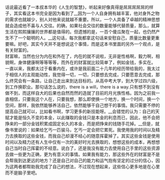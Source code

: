 话说最近看了一本叔本华的《人生的智慧》，听起来好像真得是屌屌屌屌屌的样子，其实看这本书完全是因为看到了__因为一个人自身拥有越丰富，他对身外之物的需求也就越少，别人对他来说就越不重要。所以，一个人具备了卓越的精神思想就会造成他不喜与人交往。的确，如果社会交往的数量能够代替质量，那么，就算生活在熙熙攘攘的世界都是值得的。但遗憾的是，一百个傻瓜聚在一起，也仍然产生不了一个聪明的人。__这句话，每次我都拿这句话来安慰自己，质量比数量更重要嘛。好吧，其实今天并不是想说这个事情，而是这本书里面的另外一个观点，是有关财富的。  
财富嘛，当然也分为内在和外在了，内在的就不说啦，无非是性格啊，毅力啊，相貌啊，身体健康啊等等等等，而外在的财富就比较简单了，例如金钱，多实在。  
一直以来，我都太过于看重内在，或许是我前面二十几年的经历带给我的，我太过于相信人的主观能动性，我觉得一切，一切，只要想去完成，只要愿意去完成，那么终究会有一条路，让自己走出来到达目标的。从高中考大学，到大学过四六级，到工作换职业。那句话怎么说的，there is a will，there is a way.只有想不到没有做不到，而这样自大的后果也自然而然的造就了目前的月光族性格。因为之前我一直相信，只要我这个人在，只要我想，那么即使换一个地方，换一个时间，换一个空间，那样，我依然能够养活自己，依然能够干自己想干的事情。我只需要不停的提高自己就可以，比如看书啊，学习更多的新技能呀。__会错觉的认为：自己的天赋才能是恒久不变的本金，以此赚取的金钱只是本金的利息而已，因此，他不会把挣来的一部分金钱积累成固定长久的本金，而是把挣来的钱随手花掉。__但是，就像书里说的：如果给乞丐一匹骏马，乞丐一定会把它累死。我使用我的时间以及精力去换取的这些金钱，而我自己却漫不经心的随意挥霍掉了。其实这些金钱是使用时间以及精力还有人生中仅有一次的美好时光去换取的，想想这些的成本，再想想自己当时自己挥霍的不经意。说白了，还是我没有能力去使用自己手里的这些资源去做一些更为正确，更为有意义的事情。如果我有能力，那这些外在的财富是不是会帮我到达更远的地方？还是自己对自己的能力和运气抱有坚定的过分的信心，因为这两者都帮助我完成了自己的想法，不过现在想起来，这些信心更多地是在心里而不是脑子里吧。  
